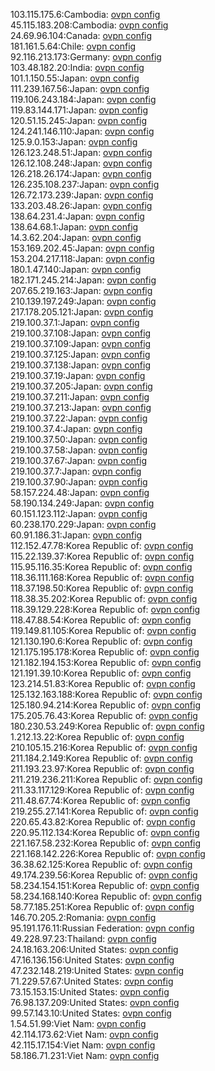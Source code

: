 103.115.175.6:Cambodia: [ovpn config](vpn/103_115_175_6.ovpn)  
45.115.183.208:Cambodia: [ovpn config](vpn/45_115_183_208.ovpn)  
24.69.96.104:Canada: [ovpn config](vpn/24_69_96_104.ovpn)  
181.161.5.64:Chile: [ovpn config](vpn/181_161_5_64.ovpn)  
92.116.213.173:Germany: [ovpn config](vpn/92_116_213_173.ovpn)  
103.48.182.20:India: [ovpn config](vpn/103_48_182_20.ovpn)  
101.1.150.55:Japan: [ovpn config](vpn/101_1_150_55.ovpn)  
111.239.167.56:Japan: [ovpn config](vpn/111_239_167_56.ovpn)  
119.106.243.184:Japan: [ovpn config](vpn/119_106_243_184.ovpn)  
119.83.144.171:Japan: [ovpn config](vpn/119_83_144_171.ovpn)  
120.51.15.245:Japan: [ovpn config](vpn/120_51_15_245.ovpn)  
124.241.146.110:Japan: [ovpn config](vpn/124_241_146_110.ovpn)  
125.9.0.153:Japan: [ovpn config](vpn/125_9_0_153.ovpn)  
126.123.248.51:Japan: [ovpn config](vpn/126_123_248_51.ovpn)  
126.12.108.248:Japan: [ovpn config](vpn/126_12_108_248.ovpn)  
126.218.26.174:Japan: [ovpn config](vpn/126_218_26_174.ovpn)  
126.235.108.237:Japan: [ovpn config](vpn/126_235_108_237.ovpn)  
126.72.173.239:Japan: [ovpn config](vpn/126_72_173_239.ovpn)  
133.203.48.26:Japan: [ovpn config](vpn/133_203_48_26.ovpn)  
138.64.231.4:Japan: [ovpn config](vpn/138_64_231_4.ovpn)  
138.64.68.1:Japan: [ovpn config](vpn/138_64_68_1.ovpn)  
14.3.62.204:Japan: [ovpn config](vpn/14_3_62_204.ovpn)  
153.169.202.45:Japan: [ovpn config](vpn/153_169_202_45.ovpn)  
153.204.217.118:Japan: [ovpn config](vpn/153_204_217_118.ovpn)  
180.1.47.140:Japan: [ovpn config](vpn/180_1_47_140.ovpn)  
182.171.245.214:Japan: [ovpn config](vpn/182_171_245_214.ovpn)  
207.65.219.163:Japan: [ovpn config](vpn/207_65_219_163.ovpn)  
210.139.197.249:Japan: [ovpn config](vpn/210_139_197_249.ovpn)  
217.178.205.121:Japan: [ovpn config](vpn/217_178_205_121.ovpn)  
219.100.37.1:Japan: [ovpn config](vpn/219_100_37_1.ovpn)  
219.100.37.108:Japan: [ovpn config](vpn/219_100_37_108.ovpn)  
219.100.37.109:Japan: [ovpn config](vpn/219_100_37_109.ovpn)  
219.100.37.125:Japan: [ovpn config](vpn/219_100_37_125.ovpn)  
219.100.37.138:Japan: [ovpn config](vpn/219_100_37_138.ovpn)  
219.100.37.19:Japan: [ovpn config](vpn/219_100_37_19.ovpn)  
219.100.37.205:Japan: [ovpn config](vpn/219_100_37_205.ovpn)  
219.100.37.211:Japan: [ovpn config](vpn/219_100_37_211.ovpn)  
219.100.37.213:Japan: [ovpn config](vpn/219_100_37_213.ovpn)  
219.100.37.22:Japan: [ovpn config](vpn/219_100_37_22.ovpn)  
219.100.37.4:Japan: [ovpn config](vpn/219_100_37_4.ovpn)  
219.100.37.50:Japan: [ovpn config](vpn/219_100_37_50.ovpn)  
219.100.37.58:Japan: [ovpn config](vpn/219_100_37_58.ovpn)  
219.100.37.67:Japan: [ovpn config](vpn/219_100_37_67.ovpn)  
219.100.37.7:Japan: [ovpn config](vpn/219_100_37_7.ovpn)  
219.100.37.90:Japan: [ovpn config](vpn/219_100_37_90.ovpn)  
58.157.224.48:Japan: [ovpn config](vpn/58_157_224_48.ovpn)  
58.190.134.249:Japan: [ovpn config](vpn/58_190_134_249.ovpn)  
60.151.123.112:Japan: [ovpn config](vpn/60_151_123_112.ovpn)  
60.238.170.229:Japan: [ovpn config](vpn/60_238_170_229.ovpn)  
60.91.186.31:Japan: [ovpn config](vpn/60_91_186_31.ovpn)  
112.152.47.78:Korea Republic of: [ovpn config](vpn/112_152_47_78.ovpn)  
115.22.139.37:Korea Republic of: [ovpn config](vpn/115_22_139_37.ovpn)  
115.95.116.35:Korea Republic of: [ovpn config](vpn/115_95_116_35.ovpn)  
118.36.111.168:Korea Republic of: [ovpn config](vpn/118_36_111_168.ovpn)  
118.37.198.50:Korea Republic of: [ovpn config](vpn/118_37_198_50.ovpn)  
118.38.35.202:Korea Republic of: [ovpn config](vpn/118_38_35_202.ovpn)  
118.39.129.228:Korea Republic of: [ovpn config](vpn/118_39_129_228.ovpn)  
118.47.88.54:Korea Republic of: [ovpn config](vpn/118_47_88_54.ovpn)  
119.149.81.105:Korea Republic of: [ovpn config](vpn/119_149_81_105.ovpn)  
121.130.190.6:Korea Republic of: [ovpn config](vpn/121_130_190_6.ovpn)  
121.175.195.178:Korea Republic of: [ovpn config](vpn/121_175_195_178.ovpn)  
121.182.194.153:Korea Republic of: [ovpn config](vpn/121_182_194_153.ovpn)  
121.191.39.10:Korea Republic of: [ovpn config](vpn/121_191_39_10.ovpn)  
123.214.51.83:Korea Republic of: [ovpn config](vpn/123_214_51_83.ovpn)  
125.132.163.188:Korea Republic of: [ovpn config](vpn/125_132_163_188.ovpn)  
125.180.94.214:Korea Republic of: [ovpn config](vpn/125_180_94_214.ovpn)  
175.205.76.43:Korea Republic of: [ovpn config](vpn/175_205_76_43.ovpn)  
180.230.53.249:Korea Republic of: [ovpn config](vpn/180_230_53_249.ovpn)  
1.212.13.22:Korea Republic of: [ovpn config](vpn/1_212_13_22.ovpn)  
210.105.15.216:Korea Republic of: [ovpn config](vpn/210_105_15_216.ovpn)  
211.184.2.149:Korea Republic of: [ovpn config](vpn/211_184_2_149.ovpn)  
211.193.23.97:Korea Republic of: [ovpn config](vpn/211_193_23_97.ovpn)  
211.219.236.211:Korea Republic of: [ovpn config](vpn/211_219_236_211.ovpn)  
211.33.117.129:Korea Republic of: [ovpn config](vpn/211_33_117_129.ovpn)  
211.48.67.74:Korea Republic of: [ovpn config](vpn/211_48_67_74.ovpn)  
219.255.27.141:Korea Republic of: [ovpn config](vpn/219_255_27_141.ovpn)  
220.65.43.82:Korea Republic of: [ovpn config](vpn/220_65_43_82.ovpn)  
220.95.112.134:Korea Republic of: [ovpn config](vpn/220_95_112_134.ovpn)  
221.167.58.232:Korea Republic of: [ovpn config](vpn/221_167_58_232.ovpn)  
221.168.142.226:Korea Republic of: [ovpn config](vpn/221_168_142_226.ovpn)  
36.38.62.125:Korea Republic of: [ovpn config](vpn/36_38_62_125.ovpn)  
49.174.239.56:Korea Republic of: [ovpn config](vpn/49_174_239_56.ovpn)  
58.234.154.151:Korea Republic of: [ovpn config](vpn/58_234_154_151.ovpn)  
58.234.168.140:Korea Republic of: [ovpn config](vpn/58_234_168_140.ovpn)  
58.77.185.251:Korea Republic of: [ovpn config](vpn/58_77_185_251.ovpn)  
146.70.205.2:Romania: [ovpn config](vpn/146_70_205_2.ovpn)  
95.191.176.11:Russian Federation: [ovpn config](vpn/95_191_176_11.ovpn)  
49.228.97.23:Thailand: [ovpn config](vpn/49_228_97_23.ovpn)  
24.18.163.206:United States: [ovpn config](vpn/24_18_163_206.ovpn)  
47.16.136.156:United States: [ovpn config](vpn/47_16_136_156.ovpn)  
47.232.148.219:United States: [ovpn config](vpn/47_232_148_219.ovpn)  
71.229.57.67:United States: [ovpn config](vpn/71_229_57_67.ovpn)  
73.15.153.15:United States: [ovpn config](vpn/73_15_153_15.ovpn)  
76.98.137.209:United States: [ovpn config](vpn/76_98_137_209.ovpn)  
99.57.143.10:United States: [ovpn config](vpn/99_57_143_10.ovpn)  
1.54.51.99:Viet Nam: [ovpn config](vpn/1_54_51_99.ovpn)  
42.114.173.62:Viet Nam: [ovpn config](vpn/42_114_173_62.ovpn)  
42.115.17.154:Viet Nam: [ovpn config](vpn/42_115_17_154.ovpn)  
58.186.71.231:Viet Nam: [ovpn config](vpn/58_186_71_231.ovpn)  
